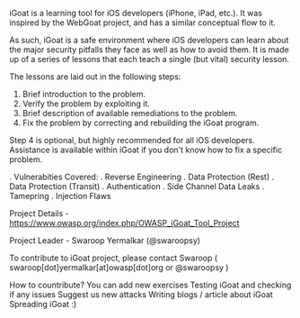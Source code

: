 iGoat is a learning tool for iOS developers (iPhone, iPad, etc.). It was inspired by the WebGoat project, and has a similar conceptual flow to it.

As such, iGoat is a safe environment where iOS developers can learn about the major security pitfalls they face as well as how to avoid them. It is made up of a series of lessons that each teach a single (but vital) security lesson.

The lessons are laid out in the following steps:

1. Brief introduction to the problem.
1. Verify the problem by exploiting it.
1. Brief description of available remediations to the problem.
1. Fix the problem by correcting and rebuilding the iGoat program.

Step 4 is optional, but highly recommended for all iOS developers. Assistance is available within iGoat if you don't know how to fix a specific problem.

.  Vulnerabities Covered:
.  Reverse Engineering
.  Data Protection (Rest)
.  Data Protection (Transit)
.  Authentication
.  Side Channel Data Leaks
.  Tamepring 
.  Injection Flaws

Project Details - https://www.owasp.org/index.php/OWASP_iGoat_Tool_Project

Project Leader - Swaroop Yermalkar (@swaroopsy)

To contribute to iGoat project, please contact Swaroop ( swaroop[dot]yermalkar[at]owasp[dot]org or @swaroopsy )

How to countribute?
You can add new exercises
Testing iGoat and checking if any issues
Suggest us new attacks
Writing blogs / article about iGoat
Spreading iGoat :)
